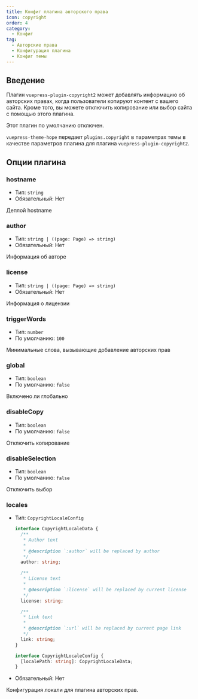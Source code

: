 ```yaml
---
title: Конфиг плагина авторского права
icon: copyright
order: 4
category:
  - Конфиг
tag:
  - Авторские права
  - Конфигурация плагина
  - Конфиг темы
---
```


## Введение

Плагин `vuepress-plugin-copyright2` может добавлять информацию об авторских правах, когда пользователи копируют контент с вашего сайта. Кроме того, вы можете отключить копирование или выбор сайта с помощью этого плагина.

Этот плагин по умолчанию отключен.

`vuepress-theme-hope` передает `plugins.copyright` в параметрах темы в качестве параметров плагина для плагина `vuepress-plugin-copyright2`.

## Опции плагина

### hostname

- Тип: `string`
- Обязательный: Нет

Деплой hostname

### author

- Тип: `string | ((page: Page) => string)`
- Обязательный: Нет

Информация об авторе

### license

- Тип: `string | ((page: Page) => string)`
- Обязательный: Нет

Информация о лицензии

### triggerWords

- Тип: `number`
- По умолчанию: `100`

Минимальные слова, вызывающие добавление авторских прав

### global

- Тип: `boolean`
- По умолчанию: `false`

Включено ли глобально

### disableCopy

- Тип: `boolean`
- По умолчанию: `false`

Отключить копирование

### disableSelection

- Тип: `boolean`
- По умолчанию: `false`

Отключить выбор

### locales

- Тип: `CopyrightLocaleConfig`

  ```ts
  interface CopyrightLocaleData {
    /**
     * Author text
     *
     * @description `:author` will be replaced by author
     */
    author: string;

    /**
     * License text
     *
     * @description `:license` will be replaced by current license
     */
    license: string;

    /**
     * Link text
     *
     * @description `:url` will be replaced by current page link
     */
    link: string;
  }

  interface CopyrightLocaleConfig {
    [localePath: string]: CopyrightLocaleData;
  }
  ```

- Обязательный: Нет

Конфигурация локали для плагина авторских прав.
